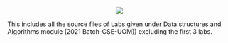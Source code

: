 <p align="center">
<img src="https://github.com/chathura7357/Data-structures-and-Algorithms-Labs/blob/main/repo_cover.jpg">
</p>


This includes all the source files of Labs given under Data structures and Algorithms module (2021 Batch-CSE-UOM)) excluding the first 3 labs.
